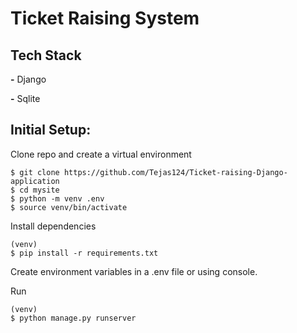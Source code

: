 # Ticket Raising System


## Tech Stack

**-** Django

**-** Sqlite



## Initial Setup:

Clone repo and create a virtual environment

```
$ git clone https://github.com/Tejas124/Ticket-raising-Django-application
$ cd mysite
$ python -m venv .env
$ source venv/bin/activate
```

Install dependencies

```
(venv)
$ pip install -r requirements.txt
```

Create environment variables in a .env file
or using console.

Run

```
(venv)
$ python manage.py runserver
```
